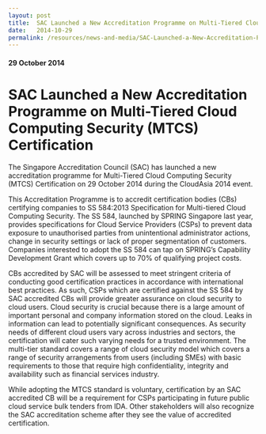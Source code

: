 ```yaml
---
layout: post
title:  SAC Launched a New Accreditation Programme on Multi-Tiered Cloud Computing Security (MTCS) Certification
date:   2014-10-29
permalink: /resources/news-and-media/SAC-Launched-a-New-Accreditation-Programme-on-Multi-Tiered-Cloud-Computing-Security-(MTCS)-Certification
---
```

#### 29 October 2014
# **SAC Launched a New Accreditation Programme on Multi-Tiered Cloud Computing Security (MTCS) Certification**

The Singapore Accreditation Council (SAC) has launched a new accreditation programme for Multi-Tiered Cloud Computing Security (MTCS) Certification on 29 October 2014 during the CloudAsia 2014 event.  
 
This Accreditation Programme is to accredit certification bodies (CBs) certifying companies to SS 584:2013 Specification for Multi-tiered Cloud Computing Security.  The SS 584, launched by SPRING Singapore last year, provides specifications for Cloud Service Providers (CSPs) to prevent data exposure to unauthorised parties from unintentional administrator actions, change in security settings or lack of proper segmentation of customers.  Companies interested to adopt the SS 584 can tap on SPRING’s Capability Development Grant which covers up to 70% of qualifying project costs.  
 
CBs accredited by SAC will be assessed to meet stringent criteria of conducting good certification practices in accordance with international best practices.  As such, CSPs which are certified against the SS 584 by SAC accredited CBs will provide greater assurance on cloud security to cloud users. Cloud security is crucial because there is a large amount of important personal and company information stored on the cloud. Leaks in information can lead to potentially significant consequences.  As security needs of different cloud users vary across industries and sectors, the certification will cater such varying needs for a trusted environment. The multi-tier standard covers a range of cloud security model which covers a range of security arrangements from users (including SMEs) with basic requirements to those that require high confidentiality, integrity and availability such as financial services industry.
 
While adopting the MTCS standard is voluntary, certification by an SAC accredited CB will be a requirement for CSPs participating in future public cloud service bulk tenders from IDA.  Other stakeholders will also recognize the SAC accreditation scheme after they see the value of accredited certification.
